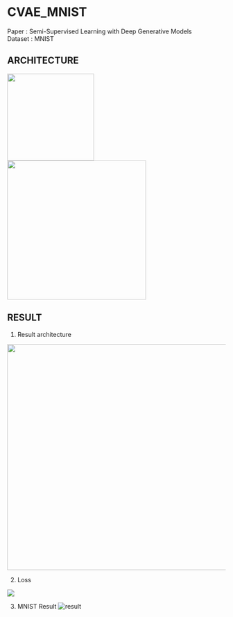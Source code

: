 # CVAE_MNIST

Paper   : Semi-Supervised Learning with Deep Generative Models  
Dataset : MNIST

ARCHITECTURE
-------------------------------------------------------------------
<div>
 <img width="200" src = "https://user-images.githubusercontent.com/19617361/39619985-9a761a40-4fc4-11e8-86e0-215a76007d49.png">
 <img width="320" src = "https://user-images.githubusercontent.com/19617361/39620423-13b02738-4fc6-11e8-90ce-7e8d197481e0.png">
</div>


RESULT
-------------------------------------------------------------------
1. Result architecture  
<img width="520" src = "https://user-images.githubusercontent.com/19617361/39620463-38c26dce-4fc6-11e8-94cc-3792ad018de4.png">

2. Loss
<img src = "https://user-images.githubusercontent.com/19617361/39620579-a8a976e6-4fc6-11e8-9f24-3f1a475eb20e.png">

3. MNIST Result
![result](https://user-images.githubusercontent.com/19617361/39620691-ef763afa-4fc6-11e8-84ee-72ca71dcb7f4.png)


